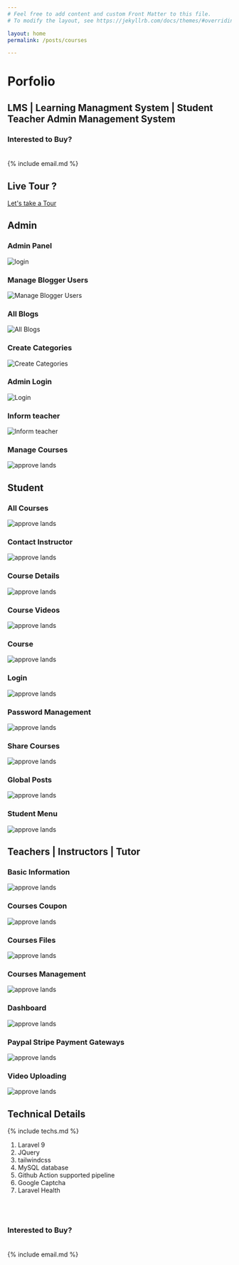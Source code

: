 ```yaml
---
# Feel free to add content and custom Front Matter to this file.
# To modify the layout, see https://jekyllrb.com/docs/themes/#overriding-theme-defaults

layout: home
permalink: /posts/courses

---
```



# Porfolio
## LMS | Learning Managment System | Student Teacher Admin Management System
### Interested to Buy? <br/><br/>
{% include email.md %}

## Live Tour ?
<a href="" class="red font2" target="_blank">Let's take a Tour</a>

## Admin
### Admin Panel
![login](/assets/imgs/courses/admin/admin_panel.jpg)

### Manage Blogger Users
![Manage Blogger Users](/assets/imgs/courses/admin/blogger_usr.jpg)

### All Blogs
![All Blogs](/assets/imgs/courses/admin/blogs.jpg)

### Create Categories
![Create Categories](/assets/imgs/courses/admin/categories.jpg)

### Admin Login
![Login](/assets/imgs/courses/admin/login.jpg)

### Inform teacher
![Inform teacher](/assets/imgs/courses/admin/ins_not.jpg)

### Manage Courses
![approve lands](/assets/imgs/courses/admin/published_courses.jpg)

## Student
### All Courses
![approve lands](/assets/imgs/courses/student/all_courses.jpg)

### Contact Instructor
![approve lands](/assets/imgs/courses/student/contact.jpg)


### Course Details
![approve lands](/assets/imgs/courses/student/course_detail.jpg)


### Course Videos
![approve lands](/assets/imgs/courses/student/course_video.jpg)

### Course
![approve lands](/assets/imgs/courses/student/courses.jpg)


### Login
![approve lands](/assets/imgs/courses/student/login.jpg)

### Password Management
![approve lands](/assets/imgs/courses/student/pass_mgmt.jpg)

### Share Courses
![approve lands](/assets/imgs/courses/student/share_course.jpg)

### Global Posts
![approve lands](/assets/imgs/courses/student/site_posts.jpg)

### Student Menu
![approve lands](/assets/imgs/courses/student/student%20menu.jpg)

## Teachers | Instructors | Tutor
### Basic Information
![approve lands](/assets/imgs/courses/teacher/basic_info.png)

### Courses Coupon
![approve lands](/assets/imgs/courses/teacher/courses_coupon.png)

### Courses Files
![approve lands](/assets/imgs/courses/teacher/courses_files.png)

### Courses Management
![approve lands](/assets/imgs/courses/teacher/courses_mgmt.png)

### Dashboard
![approve lands](/assets/imgs/courses/teacher/dashboard.png)

### Paypal Stripe Payment Gateways
![approve lands](/assets/imgs/courses/teacher/paypal_stripe.png)

### Video Uploading
![approve lands](/assets/imgs/courses/teacher/video_uploading.png)




## Technical Details

{% include techs.md %}

1. Laravel 9
2. JQuery
3. tailwindcss
4. MySQL database
5. Github Action supported pipeline
6. Google Captcha
7. Laravel Health
<!----------------------------------------------------------------------------->
<br/><br/>
### Interested to Buy? <br/><br/>
{% include email.md %}
